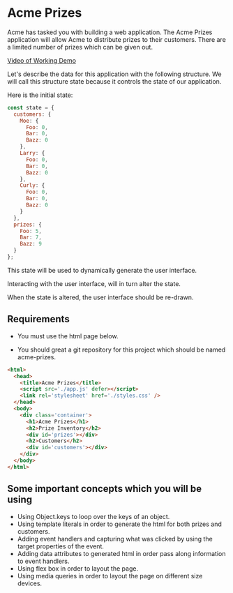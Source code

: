 # Acme Prizes

Acme has tasked you with building a web application.
The Acme Prizes application will allow Acme to distribute prizes to their customers. 
There are a limited number of prizes which can be given out.

[Video of Working Demo](https://youtu.be/x1_gM_q3iyY)

Let's describe the data for this application with the following structure. We will call this structure state because it controls the state of our application.

Here is the initial state:
```javascript
const state = {
  customers: {
    Moe: {
      Foo: 0,
      Bar: 0,
      Bazz: 0
    },
    Larry: {
      Foo: 0,
      Bar: 0,
      Bazz: 0
    },
    Curly: {
      Foo: 0,
      Bar: 0,
      Bazz: 0
    }
  },
  prizes: {
    Foo: 5,
    Bar: 7,
    Bazz: 9
  }
};
```

This state will be used to dynamically generate the user interface.

Interacting with the user interface, will in turn alter the state.

When the state is altered, the user interface should be re-drawn.

## Requirements

- You must use the html page below.

- You should great a git repository for this project which should be named acme-prizes.

```html
<html>
  <head>
    <title>Acme Prizes</title>
    <script src='./app.js' defer></script>
    <link rel='stylesheet' href='./styles.css' />
  </head>
  <body>
    <div class='container'>
      <h1>Acme Prizes</h1>
      <h2>Prize Inventory</h2>
      <div id='prizes'></div>
      <h2>Customers</h2>
      <div id='customers'></div>
    </div>
  </body>
</html>
```

## Some important concepts which you will be using
- Using Object.keys to loop over the keys of an object.
- Using template literals in order to generate the html for both prizes and customers.
- Adding event handlers and capturing what was clicked by using the target properties of the event.
- Adding data attributes to generated html in order pass along information to event handlers.
- Using flex box in order to layout the page.
- Using media queries in order to layout the page on different size devices.

